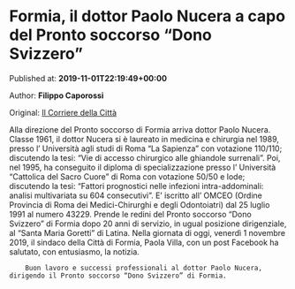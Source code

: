 
# Formia, il dottor Paolo Nucera a capo del Pronto soccorso “Dono Svizzero”

Published at: **2019-11-01T22:19:49+00:00**

Author: **Filippo Caporossi**

Original: [Il Corriere della Città](https://www.ilcorrieredellacitta.com/gaeta-e-terracina/formia-il-dottor-paolo-nucera-a-capo-del-pronto-soccorso-dono-svizzero.html)

Alla direzione del Pronto soccorso di Formia arriva dottor Paolo Nucera.
Classe 1961, il dottor Nucera si è laureato in medicina e chirurgia nel 1989, presso l’ Università agli studi di Roma “La Sapienza” con votazione 110/110; discutendo la tesi: “Vie di accesso chirurgico alle ghiandole surrenali”.
Poi, nel 1995, ha conseguito il diploma di specializzazione presso l’ Università “Cattolica del Sacro Cuore” di Roma con votazione 50/50 e lode; discutendo la tesi: “Fattori prognostici nelle infezioni intra-addominali: analisi multivariata su 604 consecutivi”.
E’ iscritto all’ OMCEO (Ordine Provincia di Roma dei Medici-Chirurghi e degli Odontoiatri) dal 25 luglio 1991 al numero 43229.
Prende le redini del Pronto soccorso “Dono Svizzero” di Formia dopo 20 anni di servizio, in ugual posizione dirigenziale, al “Santa Maria Goretti” di Latina.
Nella giornata di oggi, venerdì 1 novembre 2019, il sindaco della Città di Formia, Paola Villa, con un post Facebook ha salutato, con entusiasmo, la notizia.

        Buon lavoro e successi professionali al dottor Paolo Nucera, dirigendo il Pronto soccorso “Dono Svizzero” di Formia.
      
